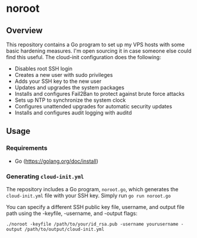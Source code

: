 # noroot

## Overview
This repository contains a Go program to set up my VPS hosts with some basic hardening measures.
I'm open sourcing it in case someone else could find this useful.
The cloud-init configuration does the following:

- Disables root SSH login
- Creates a new user with sudo privileges
- Adds your SSH key to the new user
- Updates and upgrades the system packages
- Installs and configures Fail2Ban to protect against brute force attacks
- Sets up NTP to synchronize the system clock
- Configures unattended upgrades for automatic security updates
- Installs and configures audit logging with auditd

## Usage

### Requirements

- Go (https://golang.org/doc/install)

### Generating `cloud-init.yml`

The repository includes a Go program, `noroot.go`, which generates the `cloud-init.yml` file with your SSH key.
Simply run `go run noroot.go`

You can specify a different SSH public key file, username, and output file path using the -keyfile, -username, and -output flags:

 `./noroot -keyfile /path/to/your/id_rsa.pub -username yourusername -output /path/to/output/cloud-init.yml`
